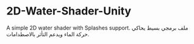 # 2D-Water-Shader-Unity
A simple 2D water shader with Splashes support. ملف برمجي بسيط يحاكي حركة الماء ويدعم التأثر بالاصطدامات. 
